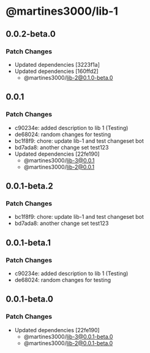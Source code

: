 # @martines3000/lib-1

## 0.0.2-beta.0

### Patch Changes

- Updated dependencies [3223f1a]
- Updated dependencies [160ffd2]
  - @martines3000/lib-2@0.1.0-beta.0

## 0.0.1

### Patch Changes

- c90234e: added description to lib 1 (Testing)
- de68024: random changes for testing
- bc1f8f9: chore: update lib-1 and test changeset bot
- bd7ada8: another change set test123
- Updated dependencies [22fe190]
  - @martines3000/lib-3@0.0.1
  - @martines3000/lib-2@0.0.1

## 0.0.1-beta.2

### Patch Changes

- bc1f8f9: chore: update lib-1 and test changeset bot
- bd7ada8: another change set test123

## 0.0.1-beta.1

### Patch Changes

- c90234e: added description to lib 1 (Testing)
- de68024: random changes for testing

## 0.0.1-beta.0

### Patch Changes

- Updated dependencies [22fe190]
  - @martines3000/lib-3@0.0.1-beta.0
  - @martines3000/lib-2@0.0.1-beta.0
